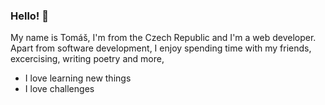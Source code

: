 ### Hello! 👋

My name is Tomáš, I'm from the Czech Republic and I'm a web developer. Apart from software development, I enjoy spending time with my friends, excercising, writing poetry and more,

- I love learning new things
- I love challenges
